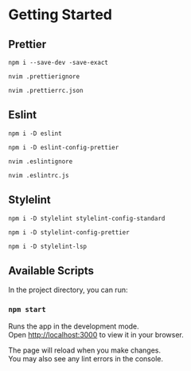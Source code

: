 # Getting Started

## Prettier

`npm i --save-dev -save-exact`

`nvim .prettierignore`

`nvim .prettierrc.json`



## Eslint

`npm i -D eslint`

`npm i -D eslint-config-prettier`

`nvim .eslintignore`

`nvim .eslintrc.js`



## Stylelint

`npm i -D stylelint stylelint-config-standard`

`npm i -D stylelint-config-prettier`

`npm i -D stylelint-lsp`



## Available Scripts

In the project directory, you can run:

### `npm start`

Runs the app in the development mode.\
Open [http://localhost:3000](http://localhost:3000) to view it in your browser.

The page will reload when you make changes.\
You may also see any lint errors in the console.
